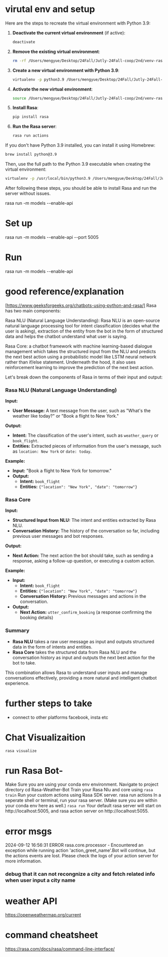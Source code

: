# virutal env and setup

Here are the steps to recreate the virtual environment with Python 3.9:

1. **Deactivate the current virtual environment** (if active):
    ```sh
    deactivate
    ```

2. **Remove the existing virtual environment**:
    ```sh
    rm -rf /Users/mengyue/Desktop/24Fall/Jutly-24Fall-coop/2nd/venv-rasa/rasa_env
    ```

3. **Create a new virtual environment with Python 3.9**:
    ```sh
    virtualenv -p python3.9 /Users/mengyue/Desktop/24Fall/Jutly-24Fall-coop/2nd/venv-rasa/rasa_env
    ```

4. **Activate the new virtual environment**:
    ```sh
    source /Users/mengyue/Desktop/24Fall/Jutly-24Fall-coop/2nd/venv-rasa/rasa_env/bin/activate
    ```

5. **Install Rasa**:
    ```sh
    pip install rasa
    ```

6. **Run the Rasa server**:
    ```sh
    rasa run actions
    ```

If you don't have Python 3.9 installed, you can install it using Homebrew:

```sh
brew install python@3.9
```

Then, use the full path to the Python 3.9 executable when creating the virtual environment:

```sh
virtualenv -p /usr/local/bin/python3.9 /Users/mengyue/Desktop/24Fall/Jutly-24Fall-coop/2nd/venv-rasa/rasa_env
```

After following these steps, you should be able to install Rasa and run the server without issues.


rasa run -m models --enable-api

# Set up 
rasa run -m models --enable-api --port 5005


# Run
rasa run -m models --enable-api


# good reference/explanation 

[https://www.geeksforgeeks.org/chatbots-using-python-and-rasa/]
Rasa has two main components:

Rasa NLU (Natural Language Understanding): Rasa NLU is an open-source natural language processing tool for intent classification (decides what the user is asking), extraction of the entity from the bot in the form of structured data and helps the chatbot understand what user is saying.

Rasa Core: a chatbot framework with machine learning-based dialogue management which takes the structured input from the NLU and predicts the next best action using a probabilistic model like LSTM neural network rather than if/else statement. Underneath the hood,  it also uses reinforcement learning to improve the prediction of the next best action.

Let's break down the components of Rasa in terms of their input and output:

### Rasa NLU (Natural Language Understanding)

**Input:**
- **User Message:** A text message from the user, such as "What's the weather like today?" or "Book a flight to New York."

**Output:**
- **Intent:** The classification of the user's intent, such as `weather_query` or `book_flight`.
- **Entities:** Extracted pieces of information from the user's message, such as `location: New York` or `date: today`.

**Example:**
- **Input:** "Book a flight to New York for tomorrow."
- **Output:**
  - **Intent:** `book_flight`
  - **Entities:** `{"location": "New York", "date": "tomorrow"}`

### Rasa Core

**Input:**
- **Structured Input from NLU:** The intent and entities extracted by Rasa NLU.
- **Conversation History:** The history of the conversation so far, including previous user messages and bot responses.

**Output:**
- **Next Action:** The next action the bot should take, such as sending a response, asking a follow-up question, or executing a custom action.

**Example:**
- **Input:**
  - **Intent:** `book_flight`
  - **Entities:** `{"location": "New York", "date": "tomorrow"}`
  - **Conversation History:** Previous messages and actions in the conversation.
- **Output:**
  - **Next Action:** `utter_confirm_booking` (a response confirming the booking details)

### Summary

- **Rasa NLU** takes a raw user message as input and outputs structured data in the form of intents and entities.
- **Rasa Core** takes the structured data from Rasa NLU and the conversation history as input and outputs the next best action for the bot to take.

This combination allows Rasa to understand user inputs and manage conversations effectively, providing a more natural and intelligent chatbot experience.

# further steps to take
- connect to other platforms facebook, insta etc

# Chat Visualizaition
`rasa visualize`


# run Rasa Bot-
Make Sure you are using your conda env environment.
Navigate to project directory cd Rasa-Weather-Bot
Train your Rasa Nlu and core using 
    `rasa train`
Run your custom actions using Rasa SDK server. rasa run actions
In a seperate shell or terminal, run your rasa server. (Make sure you are within your conda env here as well.) 
`rasa run`
Your default rasa server will start on http://localhost:5005, and rasa action server on http://localhost:5055.


# error msgs
 
2024-09-12 16:56:31 ERROR    rasa.core.processor  - Encountered an exception while running action 'action_greet_name'.Bot will continue, but the actions events are lost. Please check the logs of your action server for more information.

### debug that it can not recongnize a city and fetch related info when user input a city name

# weather API
https://openweathermap.org/current


# command cheatsheet
https://rasa.com/docs/rasa/command-line-interface/
    